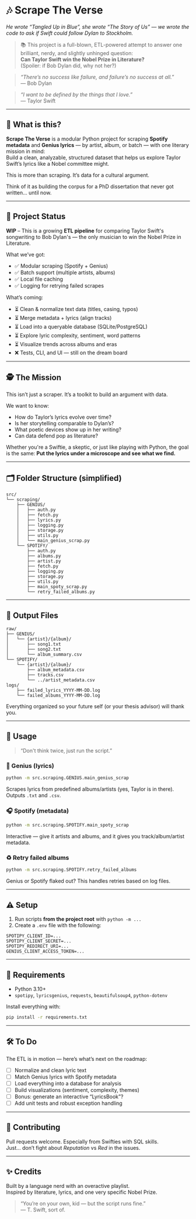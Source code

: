
# 🎶 Scrape The Verse

*He wrote “Tangled Up in Blue”, she wrote “The Story of Us” — we wrote the code to ask if Swift could follow Dylan to Stockholm.*

> 📚 This project is a full-blown, ETL-powered attempt to answer one brilliant, nerdy, and slightly unhinged question:  
> **Can Taylor Swift win the Nobel Prize in Literature?**  
> (Spoiler: if Bob Dylan did, why not her?)

> *“There’s no success like failure, and failure’s no success at all.”*  
> — Bob Dylan

> *“I want to be defined by the things that I love.”*  
> — Taylor Swift

---

## 🚀 What is this?

**Scrape The Verse** is a modular Python project for scraping **Spotify metadata** and **Genius lyrics** — by artist, album, or batch — with one literary mission in mind:  
Build a clean, analyzable, structured dataset that helps us explore Taylor Swift’s lyrics like a Nobel committee might.

This is more than scraping. It’s data for a cultural argument.

Think of it as building the corpus for a PhD dissertation that never got written… until now.

---

## 🧠 Project Status

**WIP** – This is a growing **ETL pipeline** for comparing Taylor Swift's songwriting to Bob Dylan's — the only musician to win the Nobel Prize in Literature.

What we’ve got:

- ✅ Modular scraping (Spotify + Genius)
- ✅ Batch support (multiple artists, albums)
- ✅ Local file caching
- ✅ Logging for retrying failed scrapes

What’s coming:

- ⏳ Clean & normalize text data (titles, casing, typos)
- ⏳ Merge metadata + lyrics (align tracks)
- ⏳ Load into a queryable database (SQLite/PostgreSQL)
- ⏳ Explore lyric complexity, sentiment, word patterns
- ⏳ Visualize trends across albums and eras
- ❌ Tests, CLI, and UI — still on the dream board

---

## 🕵️ The Mission

This isn’t just a scraper. It’s a toolkit to build an argument with data.

We want to know:
- How do Taylor’s lyrics evolve over time?
- Is her storytelling comparable to Dylan’s?
- What poetic devices show up in her writing?
- Can data defend pop as literature?

Whether you're a Swiftie, a skeptic, or just like playing with Python, the goal is the same:
**Put the lyrics under a microscope and see what we find.**

---

## 🗂 Folder Structure (simplified)

```
src/
└── scraping/
    ├── GENIUS/
    │   ├── auth.py
    │   ├── fetch.py
    │   ├── lyrics.py
    │   ├── logging.py
    │   ├── storage.py
    │   ├── utils.py
    │   └── main_genius_scrap.py
    └── SPOTIFY/
        ├── auth.py
        ├── albums.py
        ├── artist.py
        ├── fetch.py
        ├── logging.py
        ├── storage.py
        ├── utils.py
        ├── main_spoty_scrap.py
        └── retry_failed_albums.py
```

---

## 📁 Output Files

```
raw/
├── GENIUS/
│   └── {artist}/{album}/
│       ├── song1.txt
│       ├── song2.txt
│       └── album_summary.csv
└── SPOTIFY/
    └── {artist}/{album}/
        ├── album_metadata.csv
        ├── tracks.csv
        └── ../artist_metadata.csv
logs/
    ├── failed_lyrics_YYYY-MM-DD.log
    └── failed_albums_YYYY-MM-DD.log
```

Everything organized so your future self (or your thesis advisor) will thank you.

---

## 🧪 Usage

> “Don't think twice, just run the script.”

### 🎤 Genius (lyrics)

```bash
python -m src.scraping.GENIUS.main_genius_scrap
```

Scrapes lyrics from predefined albums/artists (yes, Taylor is in there). Outputs `.txt` and `.csv`.

### 🎧 Spotify (metadata)

```bash
python -m src.scraping.SPOTIFY.main_spoty_scrap
```

Interactive — give it artists and albums, and it gives you track/album/artist metadata.

### ♻️ Retry failed albums

```bash
python -m src.scraping.SPOTIFY.retry_failed_albums
```

Genius or Spotify flaked out? This handles retries based on log files.

---

## ⚠️ Setup

1. Run scripts **from the project root** with `python -m ...`
2. Create a `.env` file with the following:

```
SPOTIPY_CLIENT_ID=...
SPOTIPY_CLIENT_SECRET=...
SPOTIPY_REDIRECT_URI=...
GENIUS_CLIENT_ACCESS_TOKEN=...
```

---

## 🧰 Requirements

- Python 3.10+
- `spotipy`, `lyricsgenius`, `requests`, `beautifulsoup4`, `python-dotenv`

Install everything with:

```bash
pip install -r requirements.txt
```

---

## 🛠 To Do

The ETL is in motion — here’s what’s next on the roadmap:

- [ ] Normalize and clean lyric text
- [ ] Match Genius lyrics with Spotify metadata
- [ ] Load everything into a database for analysis
- [ ] Build visualizations (sentiment, complexity, themes)
- [ ] Bonus: generate an interactive “LyricsBook”?
- [ ] Add unit tests and robust exception handling

---

## 🤝 Contributing

Pull requests welcome. Especially from Swifties with SQL skills.  
Just… don’t fight about *Reputation* vs *Red* in the issues.

---

## ✨ Credits

Built by a language nerd with an overactive playlist.  
Inspired by literature, lyrics, and one very specific Nobel Prize.

> “You’re on your own, kid — but the script runs fine.”  
> — T. Swift, sort of.
